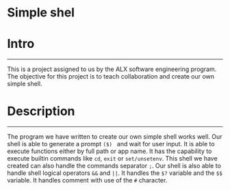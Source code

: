 # Simple shel
Intro
=
***

This is a project assigned to us by the ALX software engineering program. The objective for this project is to teach collaboration and create our own simple shell.

Description
=
***

The program we have written to create our own simple shell works well. Our shell is able to generate a prompt `($) ` and wait for user input. It is able to execute functions either by full path or app name. It has the capability to execute builtin commands like `cd`, `exit` or `set/unsetenv`. This shell we have created can also handle the commands separator `;`.  Our shell is also able to handle shell logical operators `&&` and `||`. It handles the `$?` variable and the `$$` variable. It handles comment with use of the `#` character.

